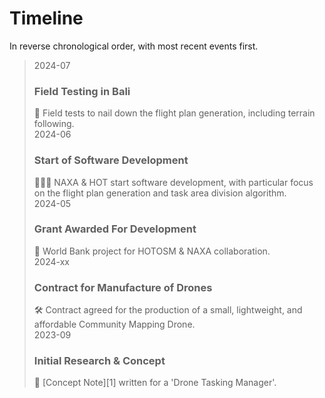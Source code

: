 # Timeline

In reverse chronological order, with most recent events first.

<!-- markdownlint-disable -->

<!-- NOTE the styling for this timeline is bundled in mkdocs as timeline.css -->
<!-- Additional emojis: community 🧑‍🧑‍🧒‍🧒 -->

> <div class="timeline-container">
>     <div class="timeline-entry">
>         <div class="timeline-date">2024-07</div>
>         <h3>Field Testing in Bali</h3>
>         🚁 Field tests to nail down the flight plan generation, including
>         terrain following.
>         <div class="timeline-dot"></div>
>     </div>
>     <div class="timeline-entry">
>         <div class="timeline-date">2024-06</div>
>         <h3>Start of Software Development</h3>
>         👨🏻‍💻 NAXA & HOT start software development, with particular focus
>         on the flight plan generation and task area division algorithm.
>         <div class="timeline-dot"></div>
>     </div>
>     <div class="timeline-entry">
>         <div class="timeline-date">2024-05</div>
>         <h3>Grant Awarded For Development</h3>
>         📝 World Bank project for HOTOSM & NAXA collaboration.
>         <div class="timeline-dot"></div>
>     </div>
>     <div class="timeline-entry">
>         <div class="timeline-date">2024-xx</div>
>         <h3>Contract for Manufacture of Drones</h3>
>         🛠️ Contract agreed for the production of a small, lightweight,
>         and affordable Community Mapping Drone.
>         <div class="timeline-dot"></div>
>     </div>
>     <div class="timeline-entry">
>         <div class="timeline-date">2023-09</div>
>         <h3>Initial Research & Concept</h3>
>         🔬 [Concept Note][1] written for a 'Drone Tasking Manager'.
>         <div class="timeline-dot"></div>
>     </div>
> </div>

<!-- markdownlint-restore -->

[1]: https://docs.google.com/document/d/118XdCzDeNPgMUXpDJbkFKxCuHOSkYoXwqc2c8cPPJ60/edit?usp=sharing
